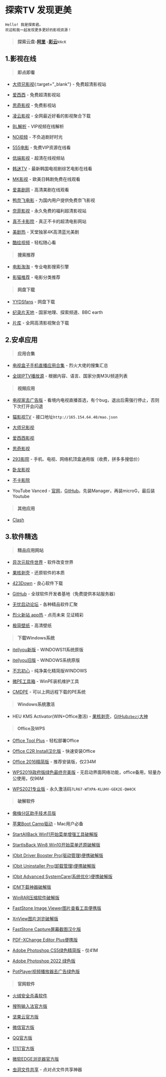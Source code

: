 
# 探索TV 发现更美

    Hello! 我是探索君。
    欢迎和我一起发现更多更好的影视资源！

> #### 探索云盘-[阿里](https://www.aliyundrive.com/s/em4gU57TyJd) -[彩云](https://caiyun.139.com/m/i?105Cq61IGQYVX)`kNcK`

## 1.影视在线

> #### 即点即看

* [大师兄影视](https://tv.ci){:target="_blank"} - 免费超清影视站

* [爱西西](https://aixixi.vip) - 免费超清影视站

* [思奇影视](https://www.siqitv.vip) - 免费影视站

* [凌云影视](https://www.lingyun.tv) - 全网最近好看的影视聚合下载

* [BL解析](https://vip.bljiex.cc) - VIP视频在线解析

* [NO视频](https://www.novipnoad.com) - 不负追剧好时光

* [555电影](https://www.o8tv.com) - 免费VIP资源在线看

* [低端影视](https://ddys.tv) - 超清在线视频站

* [韩迷TV](https://www.hmtv.me) - 最新韩国电视剧综艺电影在线看

* [MK影视](https://www.mkvdo.com) - 欧美日韩剧免费在线观看

* [爱美剧网](https://www.mjw2020.com) - 高清美剧在线观看

* [鸭奈飞电影](https://yanetflix.com) - 为国内用户提供免费奈飞影视

* [奈菲影视](https://www.nfmovies.com) - 永久免费的福利超清影视站

* [真不卡影院](https://www.zhenbuka.fun) - 真正不卡的超清电影网站

* [美剧热](https://meijure.com) - 天堂独家4K高清蓝光美剧

* [酷绘视频](https://www.kuhuiv.com) - 轻松随心看

> #### 搜索推荐

* [电影淘淘](https://www.dianyingtaotao.com) - 专业电影搜索引擎

* [影猫推荐](https://www.mvcat.com) - 电影分类推荐

> #### 网盘下载

* [YYDSfans](https://yyds.fans) - 网盘下载

* [纪录片天地](https://www.jlpcn.net/) - 国家地理、探索频道、BBC earth

* [片库](https://www.pianku.li) - 全网高清影视聚合下载

## 2.安卓应用

> #### 应用合集

* [电视盒子手机直播应用合集](https://apphot.cc/27447.html) - 烈火大佬的搜集汇总

* [全球IPTV播放源](https://github.com/iptv-org/iptv) - 根据内容、语言、国家分类M3U频道列表

> #### 视频应用

* [电视家去广告版](https://tywanji.lanzouo.com/iChxix3jikd) - 看境内电视直播首选，有个bug，退出后需强行停止，否则下次打开会闪退

* [猫影视TV](https://tywanji.lanzoui.com/iBRt3w0jk5g) - 接口地址`http://165.154.64.40/mao.json`

* [大师兄影视](https://tv.ci/app)

* [爱西西影视](https://aixixi.vip/app.html)

* [思奇影视](https://www.siqitv.vip) 

* [293影院](https://www.293so.com) - 手机、电视、网络机顶盒通用版（收费，拼多多搜低价）

* [卧龙影视](https://www.wolong.tv)

* [不卡影院](https://buka6.app)

* YouTube Vanced - [官网](https://vancedapp.com/)，[GitHub](https://github.com/YTVanced/VancedManager)。先装Manager，再装microG，最后装Youtube

> #### 其他应用

* [Clash](https://github.com/Kr328/ClashForAndroid/releases)

## 3.软件精选

> #### 精品应用网站

* [异次元软件世界](https://www.iplaysoft.com) - 软件改变世界

* [果核剥壳](https://www.ghxi.com) - 还原软件的本质

* [423Down](https://www.423down.com) - 良心软件下载

* [GitHub](https://github.com) - 全球软件开发者基地（免费提供本站服务器）

* [无忧启动论坛](https://bbs.wuyou.net/forum.php) - 各种精品软件汇聚

* [烈火新站 app热](https://apphot.cc) - 点亮未来 见证精彩

* [极简壁纸](https://bz.zzzmh.cn/index) - 高清壁纸

> #### 下载Windows系统

* [itellyou新版](https://next.itellyou.cn) - WINDOWS11系统原版

* [itellyou旧版](https://msdn.itellyou.cn) - WINDOWS系统原版

* [不忘初心](https://www.pc521.net) - 纯净美化精简版WINDOWS

* [微PE工具箱](https://www.wepe.com.cn) - WinPE装机维护工具

* [CMDPE](https://www.cmdpe.com) - 可以上网远程下载的PE系统

> #### Windows系统激活

* HEU KMS Activator(WIN+Office激活) - [果核剥壳](https://www.ghxi.com/heukmsactivator.html)，[GitHub`zbezj`大神](https://github.com/zbezj/HEU_KMS_Activator)

> #### Office及WPS

* [Office Tool Plus](https://otp.landian.vip/zh-cn) - 轻松部署Office

* [Office C2R Install汉化版](https://www.ghxi.com/officec2rins.html) - 快速安装Office

* [Office 2016精简版](https://www.ghxi.com/office4n1.html) - 推荐安装版，仅234M

* [WPS2019政府版绿色最终完美版](https://bbs.wuyou.net/forum.php?mod=viewthread&tid=426384&extra=) - 无启动界面网络功能，office备用，轻量办公使用，仅96M

* [WPS2021专业版](https://www.aliyundrive.com/s/WT4QujxfAPX) - 永久激活码`7LR67-WTXPA-KLUHV-GEK2E-QW4CK`

> #### 破解软件

* [傲梅分区助手技术员版](https://www.ghxi.com/aomeipartitionassistant.html)

* [苹果Boot Camp驱动](https://www.applex.net/pages/bootcamp) - Mac用户必备

* [StartAllBack Win11开始菜单增强工具破解版](https://www.ghxi.com/startallback.html)

* [StartIsBack Win8 Win10开始菜单还原破解版](https://www.ghxi.com/startisback.html)

* [IObit Driver Booster Pro(驱动管理)便携破解版](https://www.ghxi.com/iobitdriverbooster.html)

* [IObit Uninstaller Pro(卸载管理)便携破解版](https://www.ghxi.com/iobituninstaller.html)

* [IObit Advanced SystemCare(系统优化)便携破解版](https://www.ghxi.com/advancedsystemcareultimate.html)

* [IDM下载神器破解版](https://www.423down.com/575.html)

* [WinRAR压缩软件破解版](https://www.ghxi.com/pcwinrar.html)

* [FastStone Image Viewer图片查看工具便携版](https://www.ghxi.com/faststoneiw.html)

* [XnView图片浏览破解版](https://www.ghxi.com/xnview.html)

* [FastStone Capture屏幕截图汉化版](https://www.ghxi.com/faststone.html)

* [PDF-XChange Editor Plus便携版](https://www.ghxi.com/pdfxchangeeditorplus.html)

* [Adobe Photoshop CS5绿色精简版](https://www.ghxi.com/pscs5green.html) - 仅41M

* [Adobe Photoshop 2022 绿色版](https://www.ghxi.com/ps2022green.html)

* [PotPlayer视频播放器去广告绿色版](https://www.423down.com/3050.html)

> #### 官网软件

* [火绒安全杀毒软件](https://www.huorong.cn)

* [搜狗输入法官方版](https://pinyin.sogou.com)

* [坚果云官方版](https://www.jianguoyun.com)

* [微信官方版](https://weixin.qq.com)

* [QQ官方版](https://im.qq.com/download/index.shtml)

* [钉钉官方版](https://www.dingtalk.com)

* [微软EDGE浏览器官方版](https://www.microsoft.com/zh-cn/edge?r=1)

* [虫洞文件共享](https://www.wormholesoft.com) - 点对点文件共享神器
